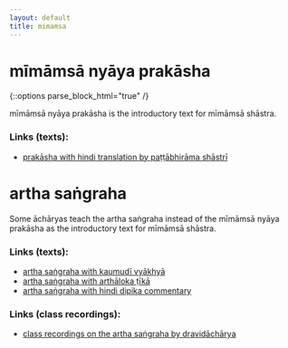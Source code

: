 ```yaml
---
layout: default
title: mimamsa
---
```


# mīmāmsā nyāya prakāsha

{::options parse_block_html="true" /}

mīmāmsā nyāya prakāsha is the introductory text for mīmāmsā shāstra.

### Links (texts):

- [prakāsha with hindi translation by paṭṭābhirāma shāstrī][np-ps]

[np-ps]: https://archive.org/details/MimamsaNyayaPrakashaPt.KamlapatiTripathi

# artha saṅgraha

Some āchāryas teach the artha saṅgraha instead of the mīmāmsā nyāya prakāsha
as the introductory text for mīmāmsā shāstra.

### Links (texts):

- [artha saṅgraha with kaumudī vyākhyā][as-k]
- [artha saṅgraha with arthāloka ṭīkā][as-k]
- [artha saṅgraha with hindi dipika commentary][as-d]

[as-d]: https://archive.org/details/ArthaSangrahaHindi
[as-a]: https://archive.org/details/LogakshiBhaskarArthaSangrahaVachaspatiUpadhyaya
[as-k]: https://archive.org/details/ArthaSangrahaNirnayaSagarPress1950NarayanRamAcharya

### Links (class recordings):

- [class recordings on the artha saṅgraha by dravidāchārya][as-sn]

[as-sn]: http://shastranethralaya.org/discourse/poorva-mimasa-discourse/